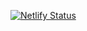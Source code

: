 [![Netlify Status](https://api.netlify.com/api/v1/badges/2c36d7ba-5f25-4840-a2fd-c27d5d2b3736/deploy-status)](https://app.netlify.com/sites/plantle/deploys)
